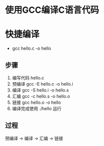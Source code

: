 # 使用GCC编译C语言代码

# 快捷编译
- gcc hello.c -o hello

## 步骤
1. 编写代码 hello.c
1. 预编译 gcc -E hello.c -o hello.i
1. 编译 gcc -S hello.i -o hello.s
1. 汇编 gcc -c hello.s -o hello.o
1. 链接 gcc hello.o -o hello
1. 编译完成使用 ./hello 运行

## 过程
预编译 -> 编译 -> 汇编 -> 链接

